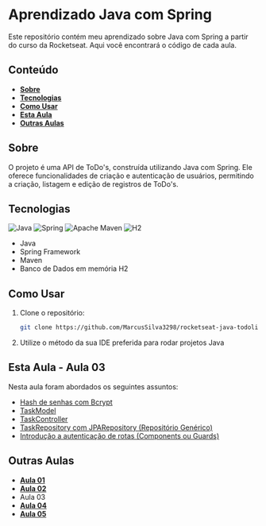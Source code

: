 # Aprendizado Java com Spring

Este repositório contém meu aprendizado sobre Java com Spring a partir do curso da Rocketseat. Aqui você encontrará o código de cada aula.

## Conteúdo

- **[Sobre](#sobre)**
- **[Tecnologias](#tecnologias)**
- **[Como Usar](#como-usar)**
- **[Esta Aula](#esta-aula)**
- **[Outras Aulas](#outras-aulas)**

## Sobre

O projeto é uma API de ToDo's, construída utilizando Java com Spring. Ele oferece funcionalidades de criação e autenticação de usuários, permitindo a criação, listagem e edição de registros de ToDo's.

## Tecnologias

<div>
  <img src="https://img.shields.io/badge/Java-ED8B00?style=flat&logo=openjdk&logoColor=white" alt="Java" />
  <img src="https://img.shields.io/badge/Spring-%236DB33F.svg?style=flat&logo=spring&logoColor=white" alt="Spring" />
  <img src="https://img.shields.io/badge/Apache%20Maven-C71A36?style=flat&logo=Apache%20Maven&logoColor=white" alt="Apache Maven" />
  <img src="https://img.shields.io/badge/H2-0007b6?style=flat&logo=databricks&logoColor=white" alt="H2" />
</div>

- Java
- Spring Framework
- Maven
- Banco de Dados em memória H2

## Como Usar

1. Clone o repositório:

   ```bash
   git clone https://github.com/MarcusSilva3298/rocketseat-java-todolist.git

2. Utilize o método da sua IDE preferida para rodar projetos Java


## Esta Aula - Aula 03

Nesta aula foram abordados os seguintes assuntos:

- [Hash de senhas com Bcrypt](https://github.com/MarcusSilva3298/rocketseat-java-todolist/blob/aula-03/src/main/java/br/com/marcussilva/todolist/user/UserController.java#L28)
- [TaskModel](https://github.com/MarcusSilva3298/rocketseat-java-todolist/blob/aula-03/src/main/java/br/com/marcussilva/todolist/tasks/TaskModel.java#L14)
- [TaskController](https://github.com/MarcusSilva3298/rocketseat-java-todolist/blob/aula-03/src/main/java/br/com/marcussilva/todolist/tasks/TaskController.java#L16)
- [TaskRepository com JPARepository (Repositório Genérico)](https://github.com/MarcusSilva3298/rocketseat-java-todolist/blob/aula-03/src/main/java/br/com/marcussilva/todolist/tasks/ITaskRepository.java#L6)
- [Introdução a autenticação de rotas (Components ou Guards)](https://github.com/MarcusSilva3298/rocketseat-java-todolist/blob/aula-03/src/main/java/br/com/marcussilva/todolist/filters/FilterTaskAuth.java#L17)

## Outras Aulas

- **[Aula 01](https://github.com/MarcusSilva3298/rocketseat-java-todolist/tree/aula-01)**
- **[Aula 02](https://github.com/MarcusSilva3298/rocketseat-java-todolist/tree/aula-02)**
- Aula 03
- **[Aula 04](https://github.com/MarcusSilva3298/rocketseat-java-todolist/tree/aula-04)**
- **[Aula 05](https://github.com/MarcusSilva3298/rocketseat-java-todolist/tree/aula-05)**
